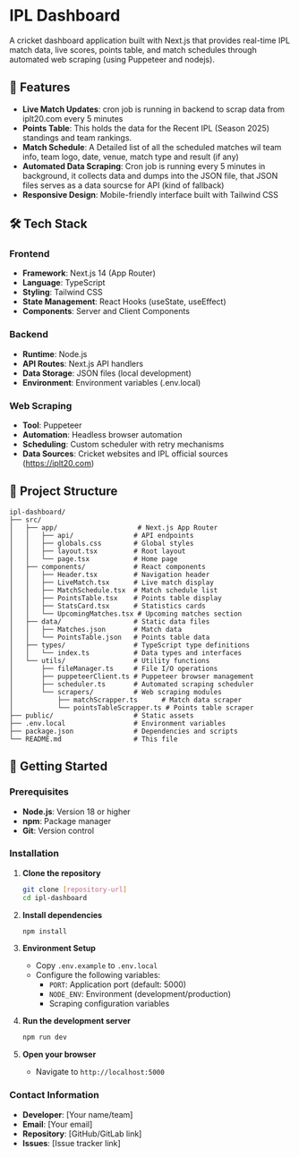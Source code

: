 # IPL Dashboard

A cricket dashboard application built with Next.js that provides real-time IPL match data, live scores, points table, and match schedules through automated web scraping (using Puppeteer and nodejs).

## 🚀 Features

- **Live Match Updates**: cron job is running in backend to scrap data from iplt20.com every 5 minutes
- **Points Table**: This holds the data for the Recent IPL (Season 2025) standings and team rankings.
- **Match Schedule**: A Detailed list of all the scheduled matches wil team info, team logo, date, venue, match type and result (if any)
- **Automated Data Scraping**: Cron job is running every 5 minutes in background, it collects data and dumps into the JSON file, that JSON files serves as a data sourcse for API (kind of fallback)
- **Responsive Design**: Mobile-friendly interface built with Tailwind CSS

## 🛠️ Tech Stack

### Frontend

- **Framework**: Next.js 14 (App Router)
- **Language**: TypeScript
- **Styling**: Tailwind CSS
- **State Management**: React Hooks (useState, useEffect)
- **Components**: Server and Client Components

### Backend

- **Runtime**: Node.js
- **API Routes**: Next.js API handlers
- **Data Storage**: JSON files (local development)
- **Environment**: Environment variables (.env.local)

### Web Scraping

- **Tool**: Puppeteer
- **Automation**: Headless browser automation
- **Scheduling**: Custom scheduler with retry mechanisms
- **Data Sources**: Cricket websites and IPL official sources (https://iplt20.com)

## 📁 Project Structure

```
ipl-dashboard/
├── src/
│   ├── app/                    # Next.js App Router
│   │   ├── api/               # API endpoints
│   │   ├── globals.css        # Global styles
│   │   ├── layout.tsx         # Root layout
│   │   └── page.tsx           # Home page
│   ├── components/            # React components
│   │   ├── Header.tsx         # Navigation header
│   │   ├── LiveMatch.tsx      # Live match display
│   │   ├── MatchSchedule.tsx  # Match schedule list
│   │   ├── PointsTable.tsx    # Points table display
│   │   ├── StatsCard.tsx      # Statistics cards
│   │   └── UpcomingMatches.tsx # Upcoming matches section
│   ├── data/                  # Static data files
│   │   ├── Matches.json       # Match data
│   │   └── PointsTable.json   # Points table data
│   ├── types/                 # TypeScript type definitions
│   │   └── index.ts           # Data types and interfaces
│   └── utils/                 # Utility functions
│       ├── fileManager.ts     # File I/O operations
│       ├── puppeteerClient.ts # Puppeteer browser management
│       ├── scheduler.ts       # Automated scraping scheduler
│       └── scrapers/          # Web scraping modules
│           ├── matchScrapper.ts      # Match data scraper
│           └── pointsTableScrapper.ts # Points table scraper
├── public/                    # Static assets
├── .env.local                 # Environment variables
├── package.json               # Dependencies and scripts
└── README.md                  # This file
```

## 🚀 Getting Started

### Prerequisites

- **Node.js**: Version 18 or higher
- **npm**: Package manager
- **Git**: Version control

### Installation

1. **Clone the repository**

   ```bash
   git clone [repository-url]
   cd ipl-dashboard
   ```

2. **Install dependencies**

   ```bash
   npm install
   ```

3. **Environment Setup**

   - Copy `.env.example` to `.env.local`
   - Configure the following variables:
     - `PORT`: Application port (default: 5000)
     - `NODE_ENV`: Environment (development/production)
     - Scraping configuration variables

4. **Run the development server**

   ```bash
   npm run dev
   ```

5. **Open your browser**
   - Navigate to `http://localhost:5000`




### Contact Information

- **Developer**: [Your name/team]
- **Email**: [Your email]
- **Repository**: [GitHub/GitLab link]
- **Issues**: [Issue tracker link]
